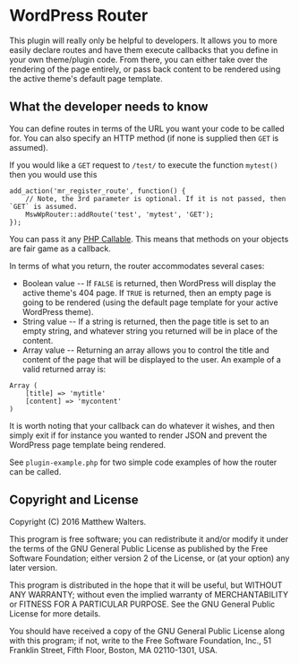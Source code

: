 # WordPress Router

This plugin will really only be helpful to developers. It allows you to more easily declare routes and have them execute callbacks that you define in your own theme/plugin code. From there, you can either take over the rendering of the page entirely, or pass back content to be rendered using the active theme's default page template.

## What the developer needs to know

You can define routes in terms of the URL you want your code to be called for. You can also specify an HTTP method (if none is supplied then `GET` is assumed).

If you would like a `GET` request to `/test/` to execute the function `mytest()` then you would use this

```
add_action('mr_register_route', function() {
    // Note, the 3rd parameter is optional. If it is not passed, then `GET` is assumed.
    MswWpRouter::addRoute('test', 'mytest', 'GET');
});
```

You can pass it any [PHP Callable](http://php.net/manual/en/language.types.callable.php). This means that methods on your objects are fair game as a callback.

In terms of what you return, the router accommodates several cases:

* Boolean value -- If `FALSE` is returned, then WordPress will display the active theme's 404 page. If `TRUE` is returned, then an empty page is going to be rendered (using the default page template for your active WordPress theme).
* String value -- If a string is returned, then the page title is set to an empty string, and whatever string you returned will be in place of the content.
* Array value -- Returning an array allows you to control the title and content of the page that will be displayed to the user. An example of a valid returned array is:

```
Array (
    [title] => 'mytitle'
    [content] => 'mycontent'
)
```

It is worth noting that your callback can do whatever it wishes, and then simply exit if for instance you wanted to render JSON and prevent the WordPress page template being rendered.

See `plugin-example.php` for two simple code examples of how the router can be called.

## Copyright and License

Copyright (C) 2016 Matthew Walters.

This program is free software; you can redistribute it and/or
modify it under the terms of the GNU General Public License
as published by the Free Software Foundation; either version 2
of the License, or (at your option) any later version.

This program is distributed in the hope that it will be useful,
but WITHOUT ANY WARRANTY; without even the implied warranty of
MERCHANTABILITY or FITNESS FOR A PARTICULAR PURPOSE.  See the
GNU General Public License for more details.

You should have received a copy of the GNU General Public License
along with this program; if not, write to the Free Software
Foundation, Inc., 51 Franklin Street, Fifth Floor, Boston, MA  02110-1301, USA.

